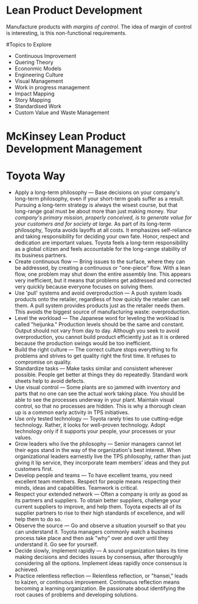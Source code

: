 # Lean Product Development

Manufacture products with *margins of control*. The idea of margin of control is interesting, is this non-functional requirements.

#Topics to Explore

- Continuous Improvement
- Quering Theory
- Econonmic Models
- Engineering Culture
- Visual Management
- Work in progress management
- Impact Mapping
- Story Mapping
- Standardised Work
- Custom Value and Waste Management

# McKinsey Lean Product Development Management

# Toyota Way

- Apply a long-term philosophy — Base decisions on your company's long-term philosophy, even if your short-term goals suffer as a result. Pursuing a long-term strategy is always the wisest course, but that long-range goal must be about more than just making money. *Your company's primary mission, properly conceived, is to generate value for your customers and for society at large.* As part of its long-term philosophy, Toyota avoids layoffs at all costs. It emphasizes self-reliance and taking responsibility for deciding your own fate. Honor, respect and dedication are important values. Toyota feels a long-term responsibility as a global citizen and feels accountable for the long-range stability of its business partners.
- Create continuous flow — Bring issues to the surface, where they can be addressed, by creating a continuous or "one-piece" flow. With a lean flow, one problem may shut down the entire assembly line. This appears very inefficient, but it means that problems get addressed and corrected very quickly because everyone focuses on solving them.
- Use 'pull' systems and avoid overproduction — A push system loads products onto the retailer, regardless of how quickly the retailer can sell them. A pull system provides products just as the retailer needs them. This avoids the biggest source of manufacturing waste: overproduction.
- Level the workload — The Japanese word for leveling the workload is called "heijunka." Production levels should be the same and constant. Output should not vary from day to day. Although you seek to avoid overproduction, you cannot build product efficiently just as it is ordered because the production swings would be too inefficient.
- Build the right culture — The correct culture stops everything to fix problems and strives to get quality right the first time. It refuses to compromise on quality.
- Standardize tasks — Make tasks similar and consistent wherever possible. People get better at things they do repeatedly. Standard work sheets help to avoid defects.
- Use visual control — Some plants are so jammed with inventory and parts that no one can see the actual work taking place. You should be able to see the processes underway in your plant. Maintain visual control, so that no processes are hidden. This is why a thorough clean up is a common early activity in TPS initiatives.
- Use only tested technology — Toyota rarely tries to use cutting-edge technology. Rather, it looks for well-proven technology. Adopt technology only if it supports your people, your processes or your values.
- Grow leaders who live the philosophy — Senior managers cannot let their egos stand in the way of the organization's best interest. When organizational leaders earnestly live the TPS philosophy, rather than just giving it lip service, they incorporate team members' ideas and they put customers first.
- Develop people and teams — To have excellent teams, you need excellent team members. Respect for people means respecting their minds, ideas and capabilities. Teamwork is critical.
- Respect your extended network — Often a company is only as good as its partners and suppliers. To obtain better suppliers, challenge your current suppliers to improve, and help them. Toyota expects all of its supplier partners to rise to their high standards of excellence, and will help them to do so.
- Observe the source — Go and observe a situation yourself so that you can understand it. Toyota managers commonly watch a business process take place and then ask "why" over and over until they understand it. Go see for yourself.
- Decide slowly, implement rapidly — A sound organization takes its time making decisions and decides issues by consensus, after thoroughly considering all the options. Implement ideas rapidly once consensus is achieved.
- Practice relentless reflection — Relentless reflection, or "hansei," leads to kaizen, or continuous improvement. Continuous reflection means becoming a learning organization. Be passionate about identifying the root causes of problems and developing solutions.


